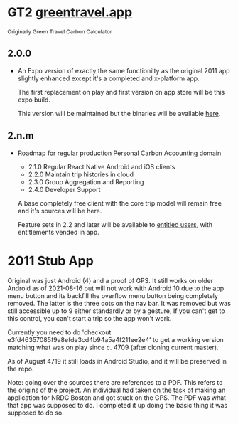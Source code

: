 # GT2 [greentravel.app](https://greentravel.app)
<span style="font-size: 12px">Originally Green Travel Carbon Calculator</span>

## 2.0.0
   
- An Expo version of exactly the same functionilty as the original 2011 app slightly enhanced
  except it's a completed and x-platform app.

  The first replacement on play and first version on app store will be this expo build.

  This version will be maintained but the binaries will be available [here](https://sameboat.live/sb-app).

## 2.n.m

- Roadmap for regular production Personal Carbon Accounting domain

  - 2.1.0 Regular React Native Android and iOS clients
  - 2.2.0 Maintain trip histories in cloud
  - 2.3.0 Group Aggregation and Reporting
  - 2.4.0 Developer Support

  A base completely free client with the core trip model will remain free and it's sources will 
  be here.
 
  Feature sets in 2.2 and later will be available to [entitled users](https://eg.meansofproduction.biz/index.php/AKPERSON), with entitlements vended in app.
   

2011 Stub App
=============

  Original was just Android (4) and a proof of GPS. It still works on older Android as of 2021-08-16 but 
  will not work with Android 10 due to the app menu button and its backfill the overflow menu 
  button being completely removed. The latter is the three  dots on the nav bar. It was
  removed but was still accessible up to 9 either standardly or by a gesture, If you can't get to this
  control, you can't start a trip so the app won't work.
   
  Currently you need to do 'checkout e3fd46357085f9a8efde3cd4b94a5a4f211ee2e4' to get a working version
  matching what was on play since c. 4709 (after cloning current master).

  As of August 4719 it still loads in Android Studio, and it will be preserved in the repo.

  Note: going over the sources there are references to a PDF. This refers to the origins of the project.
  An individual had taken on the task of making an application for NRDC Boston and got stuck on the GPS.
  The PDF was what that app was supposed to do. I completed it up doing the basic thing it was supposed
  to do so.
   

